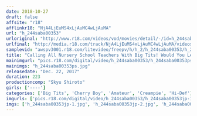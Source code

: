 ```yaml
---
date: 2018-10-27
draft: false
affsite: "r18"
afflinkr18: "NjA4LjEuMS4xLjAuMC4wLjAuMA"
url: "h_244saba00353"
urloriginal: "http://www.r18.com/videos/vod/movies/detail/-/id=h_244saba00353"
urlfinal: "http://media.r18.com/track/NjA4LjEuMS4xLjAuMC4wLjAuMA/videos/vod/movies/detail/-/id=h_244saba00353"
samplevid: "awspv3001.r18.com/litevideo/freepv/h/h_2/h_244saba00353/h_244saba00353_dmb_w.mp4"
title: "Calling All Nursery School Teachers With Big Tits! Would You Let This Cherry Boy Suck On Your Pink Nipples? She's Giving In To Her Maternal Instincts And Letting Him Slip That Rock Hard Cock Into Her Saintly Pussy After A Nice Handjob! These Amateur Pussies Are Receiving Cherry Boy Semen Splashing Creampie Specials!"
mainimgurl: "pics.r18.com/digital/video/h_244saba00353/h_244saba00353ps.jpg"
mainimgs: "h_244saba00353ps.jpg"
releasedate: "Dec. 22, 2017"
duration: 223
productioncomp: "Skyu Shiroto"
girls: ['----']
categories: ['Big Tits', 'Cherry Boy', 'Amateur', 'Creampie', 'Hi-Def']
imgurls: ['pics.r18.com/digital/video/h_244saba00353/h_244saba00353jp-1.jpg', 'pics.r18.com/digital/video/h_244saba00353/h_244saba00353jp-2.jpg', 'pics.r18.com/digital/video/h_244saba00353/h_244saba00353jp-3.jpg', 'pics.r18.com/digital/video/h_244saba00353/h_244saba00353jp-4.jpg', 'pics.r18.com/digital/video/h_244saba00353/h_244saba00353jp-5.jpg', 'pics.r18.com/digital/video/h_244saba00353/h_244saba00353jp-6.jpg', 'pics.r18.com/digital/video/h_244saba00353/h_244saba00353jp-7.jpg', 'pics.r18.com/digital/video/h_244saba00353/h_244saba00353jp-8.jpg', 'pics.r18.com/digital/video/h_244saba00353/h_244saba00353jp-9.jpg', 'pics.r18.com/digital/video/h_244saba00353/h_244saba00353jp-10.jpg', 'pics.r18.com/digital/video/h_244saba00353/h_244saba00353jp-11.jpg', 'pics.r18.com/digital/video/h_244saba00353/h_244saba00353jp-12.jpg', 'pics.r18.com/digital/video/h_244saba00353/h_244saba00353jp-13.jpg', 'pics.r18.com/digital/video/h_244saba00353/h_244saba00353jp-14.jpg', 'pics.r18.com/digital/video/h_244saba00353/h_244saba00353jp-15.jpg', 'pics.r18.com/digital/video/h_244saba00353/h_244saba00353jp-16.jpg', 'pics.r18.com/digital/video/h_244saba00353/h_244saba00353jp-17.jpg', 'pics.r18.com/digital/video/h_244saba00353/h_244saba00353jp-18.jpg', 'pics.r18.com/digital/video/h_244saba00353/h_244saba00353jp-19.jpg', 'pics.r18.com/digital/video/h_244saba00353/h_244saba00353jp-20.jpg']
imgs: ['h_244saba00353jp-1.jpg', 'h_244saba00353jp-2.jpg', 'h_244saba00353jp-3.jpg', 'h_244saba00353jp-4.jpg', 'h_244saba00353jp-5.jpg', 'h_244saba00353jp-6.jpg', 'h_244saba00353jp-7.jpg', 'h_244saba00353jp-8.jpg', 'h_244saba00353jp-9.jpg', 'h_244saba00353jp-10.jpg', 'h_244saba00353jp-11.jpg', 'h_244saba00353jp-12.jpg', 'h_244saba00353jp-13.jpg', 'h_244saba00353jp-14.jpg', 'h_244saba00353jp-15.jpg', 'h_244saba00353jp-16.jpg', 'h_244saba00353jp-17.jpg', 'h_244saba00353jp-18.jpg', 'h_244saba00353jp-19.jpg', 'h_244saba00353jp-20.jpg']
---
```

